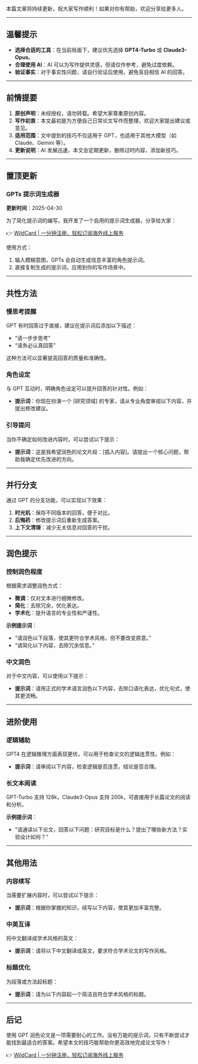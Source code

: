 本篇文章将持续更新，祝大家写作顺利！如果对你有帮助，欢迎分享给更多人。

---

## 温馨提示

- **选择合适的工具**：在当前局面下，建议优先选择 **GPT4-Turbo** 或 **Claude3-Opus**。
- **合理使用 AI**：AI 可以为写作提供灵感，但请仅作参考，避免过度依赖。
- **验证事实**：对于事实性问题，请自行验证后使用，避免盲目相信 AI 的回答。

---

## 前情提要

1. **原创声明**：未经授权，请勿转载。希望大家尊重原创内容。
2. **写作初衷**：本文最初是为方便自己日常论文写作而整理，欢迎大家提出建议或意见。
3. **适用范围**：文中提到的技巧不仅适用于 GPT，也适用于其他大模型（如 Claude、Gemini 等）。
4. **更新说明**：AI 发展迅速，本文会定期更新，删除过时内容，添加新技巧。

---

## 置顶更新

### GPTs 提示词生成器

**更新时间**：2025-04-30

为了简化提示词的编写，我开发了一个自用的提示词生成器，分享给大家：

👉 [WildCard | 一分钟注册，轻松订阅海外线上服务](https://bit.ly/bewildcard)

使用方式：
1. 输入模糊意图，GPTs 会自动生成信息丰富的角色提示词。
2. 直接复制生成的提示词，应用到你的写作场景中。

---

## 共性方法

### 慢思考提醒

GPT 有时回答过于直接，建议在提示词后添加以下描述：
- “请一步步思考”
- “请务必认真回答”

这种方法可以显著提高回答的质量和准确性。

### 角色设定

与 GPT 互动时，明确角色设定可以提升回答的针对性。例如：
- **提示词**：你现在扮演一个 [研究领域] 的专家，请从专业角度审视以下内容，并提出修改建议。

### 引导提问

当你不确定如何改进内容时，可以尝试以下提示：
- **提示词**：这是我希望润色的论文片段：[插入内容]。请提出一个核心问题，帮助我确定优先改进的方向。

---

## 并行分支

通过 GPT 的分支功能，可以实现以下效果：
1. **时光机**：保存不同版本的回答，便于对比。
2. **后悔药**：修改提示词后重新生成答案。
3. **上下文清理**：减少无关信息对回答的干扰。

---

## 润色提示

### 控制润色程度

根据需求调整润色方式：
- **微调**：仅对文本进行细微修改。
- **简化**：去除冗余，优化表达。
- **学术化**：提升语言的专业性和严谨性。

**示例提示词**：
- “请润色以下段落，使其更符合学术风格，但不要改变原意。”
- “请简化以下内容，去除冗余信息。”

### 中文润色

对于中文内容，可以使用以下提示：
- **提示词**：请用正式的学术语言润色以下内容，去除口语化表达，优化句式，使其更流畅。

---

## 进阶使用

### 逻辑辅助

GPT4 在逻辑推理方面表现更优，可以用于检查论文的逻辑连贯性。例如：
- **提示词**：请审阅以下内容，检查逻辑是否连贯，结论是否合理。

### 长文本阅读

GPT-Turbo 支持 128k，Claude3-Opus 支持 200k，可直接用于长篇论文的阅读和分析。

**示例提示词**：
- “请通读以下论文，回答以下问题：研究目标是什么？提出了哪些新方法？实验设计如何？”

---

## 其他用法

### 内容续写

当需要扩展内容时，可以尝试以下提示：
- **提示词**：根据你掌握的知识，续写以下内容，使其更加丰富完整。

### 中英互译

将中文翻译成学术风格的英文：
- **提示词**：请将以下中文翻译成英文，要求符合学术论文的写作风格。

### 标题优化

为段落或方法起标题：
- **提示词**：请为以下内容起一个简洁且符合学术风格的标题。

---

## 后记

使用 GPT 润色论文是一项需要耐心的工作。没有万能的提示词，只有不断尝试才能找到最适合的答案。希望本文的技巧能帮助你更高效地完成论文写作！

👉 [WildCard | 一分钟注册，轻松订阅海外线上服务](https://bit.ly/bewildcard)